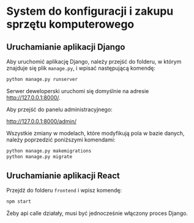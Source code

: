 # System do konfiguracji i zakupu sprzętu komputerowego

## Uruchamianie aplikacji Django

Aby uruchomić aplikację Django, należy przejść do folderu, w którym znajduje się plik `manage.py`, i wpisać następującą komendę:

```bash
python manage.py runserver
```
Serwer deweloperski uruchomi się domyślnie na adresie http://127.0.0.1:8000/.

Aby przejść do panelu administracyjnego:

http://127.0.0.1:8000/admin/

Wszystkie zmiany w modelach, które modyfikują pola w bazie danych, należy poprzedzić poniższymi komendami:
```bash
python manage.py makemigrations
python manage.py migrate
```

## Uruchamianie aplikacji React

Przejdź do folderu `frontend` i wpisz komendę:

```bash
npm start
```

Żeby api calle działały, musi być jednocześnie włączony proces Django.

